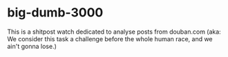 # big-dumb-3000

This is a shitpost watch dedicated to analyse posts from douban.com (aka: We consider this task a challenge before the whole human race, and we ain't gonna lose.)

